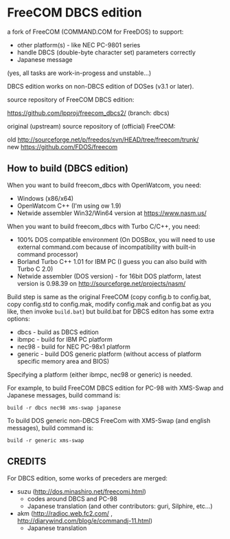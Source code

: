 # FreeCOM DBCS edition

a fork of FreeCOM (COMMAND.COM for FreeDOS) to support:

* other platform(s) - like NEC PC-9801 series
* handle DBCS (double-byte character set) parameters correctly
* Japanese message

(yes, all tasks are work-in-progess and unstable...)

DBCS edition works on non-DBCS edition of DOSes (v3.1 or later). 

source repository of FreeCOM DBCS edition:  

https://github.com/lpproj/freecom_dbcs2/ (branch: dbcs)  

original (upstream) source repository of (official) FreeCOM:

old http://sourceforge.net/p/freedos/svn/HEAD/tree/freecom/trunk/  
new https://github.com/FDOS/freecom  


## How to build (DBCS edition)

When you want to build freecom_dbcs with OpenWatcom, you need:

* Windows (x86/x64)
* OpenWatcom C++ (I'm using ow 1.9)
* Netwide assembler Win32/Win64 version at https://www.nasm.us/

When you want to build freecom_dbcs with Turbo C/C++, you need:

* 100% DOS compatible environment (On DOSBox, you will need to use external command.com because of incompatibility with built-in command processor)
* Borland Turbo C++ 1.01 for IBM PC (I guess you can also build with Turbo C 2.0)
* Netwide assembler (DOS version) - for 16bit DOS platform, latest version is 0.98.39 on http://sourceforge.net/projects/nasm/

Build step is same as the original FreeCOM (copy config.b to config.bat, copy config.std to config.mak, modify config.mak and config.bat as you like, then invoke `build.bat`) but build.bat for DBCS editon has some extra options:

* dbcs - build as DBCS edition
* ibmpc - build for IBM PC platform
* nec98 - build for NEC PC-98x1 platform
* generic - build DOS generic platform (without access of platform specific memory area and BIOS)

Specifying a platform (either ibmpc, nec98 or generic) is needed.

For example, to build FreeCOM DBCS edition for PC-98 with XMS-Swap and Japanese messages, 
build command is:

  `build -r dbcs nec98 xms-swap japanese`

To build DOS generic non-DBCS FreeCom with XMS-Swap (and english messages), build command is:

  `build -r generic xms-swap`

## CREDITS

For DBCS edition, some works of preceders are merged:

* suzu (http://dos.minashiro.net/freecomj.html)
    * codes around DBCS and PC-98
    * Japanese translation (and other contributors: guri, Silphire, etc...)
* akm (http://radioc.web.fc2.com/ , http://diarywind.com/blog/e/commandj-11.html)
    * Japanese translation

